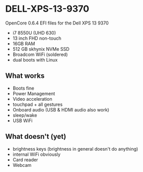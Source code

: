 # DELL-XPS-13-9370

OpenCore 0.6.4 EFI files for the Dell XPS 13 9370

* i7 8550U (UHD 630)
* 13 inch FHD non-touch
* 16GB RAM
* 512 GB skhynix NVMe SSD
* Broadcom WiFi (soldered)
* dual boots with Linux

## What works
* Boots fine
* Power Management
* Video acceleration
* touchpad + all gestures
* Onboard audio (USB & HDMI audio also work)
* sleep/wake
* USB WiFi

## What doesn't (yet)
* brightness keys (brightness in general doesn't do anything)
* internal WiFi obviously
* Card reader
* Webcam
